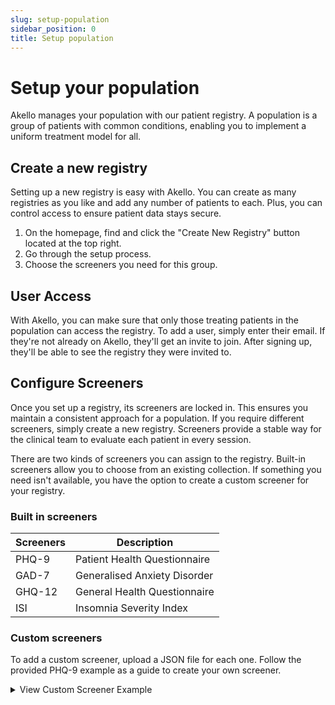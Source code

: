 ```yaml
---
slug: setup-population
sidebar_position: 0
title: Setup population
---
```


# Setup your population

Akello manages your population with our patient registry. A population is a group of patients with common conditions, enabling you to implement a uniform treatment model for all.


## Create a new registry
Setting up a new registry is easy with Akello. You can create as many registries as you like and add any number of patients to each. Plus, you can control access to ensure patient data stays secure.

1. On the homepage, find and click the "Create New Registry" button located at the top right.
2. Go through the setup process.
3. Choose the screeners you need for this group.

## User Access

With Akello, you can make sure that only those treating patients in the population can access the registry. To add a user, simply enter their email. If they're not already on Akello, they'll get an invite to join. After signing up, they'll be able to see the registry they were invited to.

## Configure Screeners

Once you set up a registry, its screeners are locked in. This ensures you maintain a consistent approach for a population. If you require different screeners, simply create a new registry. Screeners provide a stable way for the clinical team to evaluate each patient in every session.

There are two kinds of screeners you can assign to the registry. Built-in screeners allow you to choose from an existing collection. If something you need isn't available, you have the option to create a custom screener for your registry.

### Built in screeners

| Screeners 	 | Description                  |
|------------|------------------------------|
| PHQ-9   	  | Patient Health Questionnaire |
| GAD-7   	  | Generalised Anxiety Disorder |
 | GHQ-12  	  | General Health Questionnaire |
| ISI        | Insomnia Severity Index      |




### Custom screeners

To add a custom screener, upload a JSON file for each one. Follow the provided PHQ-9 example as a guide to create your own screener.


<details>
    <summary>View Custom Screener Example</summary>
<p>

#### Here is an example of how you would create a custom screener based off of the PHQ-9

```json lines
{
  "uid": "phq9",
  "name": "PHQ-9",
  "questions": [
    {
      "id": "0",
      "question": "Little interest or pleasure in doing things?",
      "responses": [
        {
          "id": "0",
          "response": "Not at all",
          "score": 0
        },
        {
          "id": "1",
          "response": "Several days",
          "score": 1
        },
        {
          "id": "2",
          "response": "More than half the days",
          "score": 2
        },
        {
          "id": "3",
          "response": "Nearly every day",
          "score": 3
        }
      ]
    },
    {
      "id": "1",
      "question": "Feeling down, depressed, or hopeless?",
      "responses": [
        {
          "id": "0",
          "response": "Not at all",
          "score": 0
        },
        {
          "id": "1",
          "response": "Several days",
          "score": 1
        },
        {
          "id": "2",
          "response": "More than half the days",
          "score": 2
        },
        {
          "id": "3",
          "response": "Nearly every day",
          "score": 3
        }
      ]
    },
    {
      "id": "2",
      "question": "Trouble falling or staying asleep, or sleeping too much?",
      "responses": [
        {
          "id": "0",
          "response": "Not at all",
          "score": 0
        },
        {
          "id": "1",
          "response": "Several days",
          "score": 1
        },
        {
          "id": "2",
          "response": "More than half the days",
          "score": 2
        },
        {
          "id": "3",
          "response": "Nearly every day",
          "score": 3
        }
      ]
    },
    {
      "id": "3",
      "question": "Feeling tired or having little energy?",
      "responses": [
        {
          "id": "0",
          "response": "Not at all",
          "score": 0
        },
        {
          "id": "1",
          "response": "Several days",
          "score": 1
        },
        {
          "id": "2",
          "response": "More than half the days",
          "score": 2
        },
        {
          "id": "3",
          "response": "Nearly every day",
          "score": 3
        }
      ]
    },
    {
      "id": "4",
      "question": "Poor appetite or overeating?",
      "responses": [
        {
          "id": "0",
          "response": "Not at all",
          "score": 0
        },
        {
          "id": "1",
          "response": "Several days",
          "score": 1
        },
        {
          "id": "2",
          "response": "More than half the days",
          "score": 2
        },
        {
          "id": "3",
          "response": "Nearly every day",
          "score": 3
        }
      ]
    },
    {
      "id": "5",
      "question": "Feeling bad about yourself - or that you are a failure or have let yourself or your family down?",
      "responses": [
       {
          "id": "0",
          "response": "Not at all",
          "score": 0
        },
        {
          "id": "1",
          "response": "Several days",
          "score": 1
        },
        {
          "id": "2",
          "response": "More than half the days",
          "score": 2
        },
        {
          "id": "3",
          "response": "Nearly every day",
          "score": 3
        }
      ]
    },
    {
      "id": "6",
      "question": "Trouble concentrating on things, such as reading the newspaper or watching television?",
      "responses": [
        {
          "id": "0",
          "response": "Not at all",
          "score": 0
        },
        {
          "id": "1",
          "response": "Several days",
          "score": 1
        },
        {
          "id": "2",
          "response": "More than half the days",
          "score": 2
        },
        {
          "id": "3",
          "response": "Nearly every day",
          "score": 3
        }
      ]
    },
    {
      "id": "7",
      "question": "Moving or speaking so slowly that other people could have noticed? Or the opposite - being so fidgety or restless that you have been moving around a lot more than usual?",
      "responses": [
        {
          "id": "0",
          "response": "Not at all",
          "score": 0
        },
        {
          "id": "1",
          "response": "Several days",
          "score": 1
        },
        {
          "id": "2",
          "response": "More than half the days",
          "score": 2
        },
        {
          "id": "3",
          "response": "Nearly every day",
          "score": 3
        }
      ]
    },
    {
      "id": "8",
      "question": "Thoughts that you would be better off dead, or of hurting yourself in some way?",
      "responses": [
        {
          "id": "0",
          "response": "Not at all",
          "score": 0
        },
        {
          "id": "1",
          "response": "Several days",
          "score": 1
        },
        {
          "id": "2",
          "response": "More than half the days",
          "score": 2
        },
        {
          "id": "3",
          "response": "Nearly every day",
          "score": 3
        }
      ]
    }
  ]
}

```

</p>
</details>

